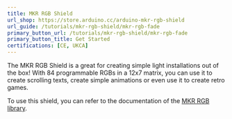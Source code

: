 ```yaml
---
title: MKR RGB Shield
url_shop: https://store.arduino.cc/arduino-mkr-rgb-shield
url_guide: /tutorials/mkr-rgb-shield/mkr-rgb-fade
primary_button_url: /tutorials/mkr-rgb-shield/mkr-rgb-fade
primary_button_title: Get Started
certifications: [CE, UKCA]
---
```


The MKR RGB Shield is a great for creating simple light installations out of the box! With 84 programmable RGBs in a 12x7 matrix, you can use it to create scrolling texts, create simple animations or even use it to create retro games.

To use this shield, you can refer to the documentation of the [MKR RGB library](https://www.arduino.cc/reference/en/libraries/arduino_mkrrgb/).